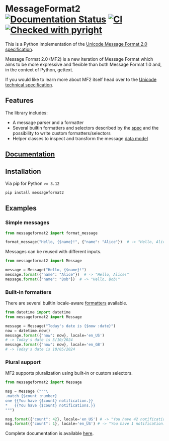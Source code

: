 

# MessageFormat2 [![Documentation Status](https://readthedocs.org/projects/messageformat2/badge/?version=latest)](https://messageformat2.readthedocs.io/en/latest/?badge=latest) [![CI](https://github.com/tomasr8/messageformat2/workflows/CI/badge.svg)](https://github.com/tomasr8/messageformat2/workflows/CI/badge.svg) [![Checked with pyright](https://microsoft.github.io/pyright/img/pyright_badge.svg)](https://microsoft.github.io/pyright/)

This is a Python implementation of the [Unicode Message Format 2.0
specification](https://www.unicode.org/reports/tr35/tr35-72/tr35-messageFormat.html).

Message Format 2.0 (MF2) is a new iteration of Message Format which aims to be
more expressive and flexible than both Message Format 1.0 and, in the context of
Python, gettext.

If you would like to learn more about MF2 itself head over to the [Unicode technical
specification](https://www.unicode.org/reports/tr35/tr35-72/tr35-messageFormat.html).

## Features

The library includes:

- A message parser and a formatter
- Several builtin formatters and selectors described by the
  [spec](https://www.unicode.org/reports/tr35/tr35-72/tr35-messageFormat.html#function-registry)
  and the possibility to write custom formatters/selectors
- Helper classes to inspect and transform the message [data
  model](https://www.unicode.org/reports/tr35/tr35-72/tr35-messageFormat.html#interchange-data-model)

## [Documentation](https://messageformat2.readthedocs.io/en/latest/)

## Installation

Via pip for Python `>= 3.12`

```sh
pip install messageformat2
```

## Examples

### Simple messages

```python
from messageformat2 import format_message

format_message("Hello, {$name}!", {"name": "Alice"})  # -> "Hello, Alice!"
```

Messages can be reused with different inputs.

```python
from messageformat2 import Message

message = Message("Hello, {$name}!")
message.format({"name": "Alice"})  # -> "Hello, Alice!"
message.format({"name": "Bob"})  # -> "Hello, Bob!"
```

### Built-in formatters

There are several builtin locale-aware [formatters](/builtins) available.

```python
from datetime import datetime
from messageformat2 import Message

message = Message("Today's date is {$now :date}")
now = datetime.now()
message.format({"now": now}, locale='en_US')
# -> Today's date is 5/10/2024
message.format({"now": now}, locale='en_GB')
# -> Today's date is 10/05/2024
```

### Plural support

MF2 supports pluralization using built-in or custom selectors.

```python
from messageformat2 import Message

msg = Message ("""\
.match {$count :number}
one {{You have {$count} notification.}}
*   {{You have {$count} notifications.}}
""")

msg.format({"count": 42}, locale='en_US') # -> "You have 42 notifications."
msg.format({"count": 1}, locale='en_US') # -> "You have 1 notification."
```

Complete documentation is available [here](https://messageformat2.readthedocs.io/en/latest/).
